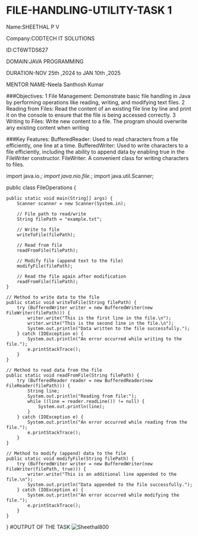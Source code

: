# FILE-HANDLING-UTILITY-TASK 1

Name:SHEETHAL P V

Company:CODTECH IT SOLUTIONS 

ID:CT6WTDS627

DOMAIN:JAVA PROGRAMMING

DURATION-NOV 25th ,2024 to JAN 10th ,2025

MENTOR NAME-Neela Santhosh Kumar

###Objectives:
1 File Management:
Demonstrate basic file handling in Java by performing operations like reading, writing, and modifying text files.
2 Reading from Files:
Read the content of an existing file line by line and print it on the console to ensure that the file is being accessed correctly.
3 Writing to Files:
Write new content to a file. The program should overwrite any existing content when writing

###Key Features:
BufferedReader: Used to read characters from a file efficiently, one line at a time.
BufferedWriter: Used to write characters to a file efficiently, including the ability to append data by enabling true in the FileWriter constructor.
FileWriter: A convenient class for writing characters to files.

import java.io.*;
import java.nio.file.*;
import java.util.Scanner;

public class FileOperations {

    public static void main(String[] args) {
        Scanner scanner = new Scanner(System.in);

        // File path to read/write
        String filePath = "example.txt";

        // Write to file
        writeToFile(filePath);

        // Read from file
        readFromFile(filePath);

        // Modify file (append text to the file)
        modifyFile(filePath);

        // Read the file again after modification
        readFromFile(filePath);
    }

    // Method to write data to the file
    public static void writeToFile(String filePath) {
        try (BufferedWriter writer = new BufferedWriter(new FileWriter(filePath))) {
            writer.write("This is the first line in the file.\n");
            writer.write("This is the second line in the file.\n");
            System.out.println("Data written to the file successfully.");
        } catch (IOException e) {
            System.out.println("An error occurred while writing to the file.");
            e.printStackTrace();
        }
    }

    // Method to read data from the file
    public static void readFromFile(String filePath) {
        try (BufferedReader reader = new BufferedReader(new FileReader(filePath))) {
            String line;
            System.out.println("Reading from file:");
            while ((line = reader.readLine()) != null) {
                System.out.println(line);
            }
        } catch (IOException e) {
            System.out.println("An error occurred while reading from the file.");
            e.printStackTrace();
        }
    }

    // Method to modify (append) data to the file
    public static void modifyFile(String filePath) {
        try (BufferedWriter writer = new BufferedWriter(new FileWriter(filePath, true))) {
            writer.write("This is an additional line appended to the file.\n");
            System.out.println("Data appended to the file successfully.");
        } catch (IOException e) {
            System.out.println("An error occurred while modifying the file.");
            e.printStackTrace();
        }
    }
}
#OUTPUT OF THE TASK
![Sheethal800](https://github.com/user-attachments/assets/3b7c2cbe-205c-4d12-bf43-8337141f069c)

